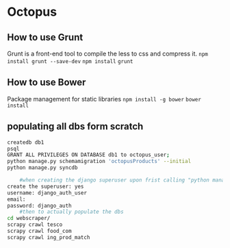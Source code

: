 # Octopus

## How to use Grunt

Grunt is a front-end tool to compile the less to css and compress it.
`npm install grunt --save-dev`
`npm install`
`grunt`

## How to use Bower

Package management for static libraries
`npm install -g bower`
`bower install`

## populating all dbs form scratch
```bash
createdb db1 
psql 
GRANT ALL PRIVILEGES ON DATABASE db1 to octopus_user; 
python manage.py schemamigration 'octopusProducts' --initial 
python manage.py syncdb 

    #when creating the django superuser upon frist calling "python manage.py syncdb"
create the superuser: yes 
username: django_auth_user 
email: 
password: django_auth
    #then to actually populate the dbs
cd webscraper/
scrapy crawl tesco
scrapy crawl food_com
scrapy crawl ing_prod_match

